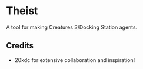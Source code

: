 # Theist
A tool for making Creatures 3/Docking Station agents.

## Credits
* 20kdc for extensive collaboration and inspiration!